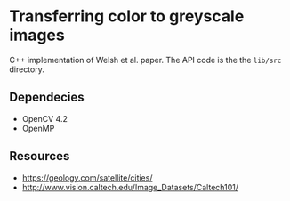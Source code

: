 # Transferring color to greyscale images
C++ implementation of Welsh et al. paper.
The API code is the the ```lib/src``` directory.


## Dependecies
* OpenCV 4.2
* OpenMP

## Resources
* https://geology.com/satellite/cities/ 
* http://www.vision.caltech.edu/Image_Datasets/Caltech101/
